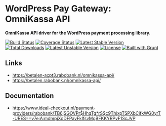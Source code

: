 # WordPress Pay Gateway: OmniKassa API

**OmniKassa API driver for the WordPress payment processing library.**

[![Build Status](https://travis-ci.org/wp-pay-gateways/omnikassa-api.svg?branch=develop)](https://travis-ci.org/wp-pay-gateways/omnikassa-api)
[![Coverage Status](https://coveralls.io/repos/wp-pay-gateways/omnikassa-api/badge.svg?branch=master&service=github)](https://coveralls.io/github/wp-pay-gateways/omnikassa-api?branch=master)
[![Latest Stable Version](https://poser.pugx.org/wp-pay-gateways/omnikassa-api/v/stable.svg)](https://packagist.org/packages/wp-pay-gateways/omnikassa-api)
[![Total Downloads](https://poser.pugx.org/wp-pay-gateways/omnikassa-api/downloads.svg)](https://packagist.org/packages/wp-pay-gateways/omnikassa-api)
[![Latest Unstable Version](https://poser.pugx.org/wp-pay-gateways/omnikassa-api/v/unstable.svg)](https://packagist.org/packages/wp-pay-gateways/omnikassa-api)
[![License](https://poser.pugx.org/wp-pay-gateways/omnikassa-api/license.svg)](https://packagist.org/packages/wp-pay-gateways/omnikassa-api)
[![Built with Grunt](https://cdn.gruntjs.com/builtwith.svg)](http://gruntjs.com/)

## Links

*	https://betalen-acpt3.rabobank.nl/omnikassa-api/
*	https://betalen.rabobank.nl/omnikassa-api/

## Documentation

*	https://www.ideal-checkout.nl/payment-providers/rabobank/TB6jSGOVPr$HhqTg*rS$c9ThjxpTSPXbCifkWG0yrT-URES==v7e:A:mdmpjXdDFPayFkIfsvMgBFKKYRPyF1ScJVP

